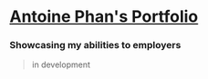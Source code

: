 # [Antoine Phan's Portfolio](https://notkaramel.github.io/)
### Showcasing my abilities to employers
> in development

